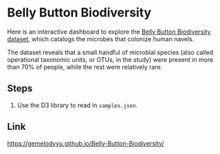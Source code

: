 # Belly Button Biodiversity


Here is an interactive dashboard to explore the [Belly Button Biodiversity dataset](data/samples.json), which catalogs the microbes that colonize human navels.


The dataset reveals that a small handful of microbial species (also called operational taxonomic units, or OTUs, in the study) were present in more than 70% of people, while the rest were relatively rare.


## Steps


1. Use the D3 library to read in `samples.json`.




## Link
https://gemelodyyu.github.io/Belly-Button-Biodiversity/
